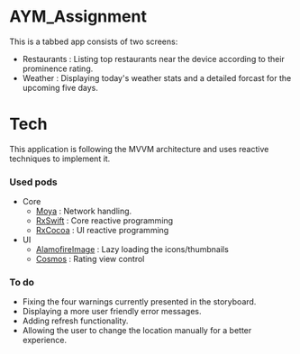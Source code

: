 # AYM_Assignment

This is a tabbed app consists of two screens:
  - Restaurants : Listing top restaurants near the device according to their prominence rating.
  - Weather : Displaying today's weather stats and a detailed forcast for the upcoming five days.

# Tech
This application is following the MVVM architecture and uses reactive techniques to implement it.

### Used pods

  - Core
      - [Moya](https://github.com/Moya/Moya) : Network handling.
      - [RxSwift](https://github.com/ReactiveX/RxSwift) : Core reactive programming 
      - [RxCocoa](https://github.com/ReactiveX/RxSwift/tree/master/RxCocoa) : UI reactive programming 
  - UI
    - [AlamofireImage](https://github.com/Alamofire/AlamofireImage) : Lazy loading the icons/thumbnails
    - [Cosmos](https://github.com/evgenyneu/Cosmos) : Rating view control

### To do 
  - Fixing the four warnings currently presented in the storyboard.
  - Displaying a more user friendly error messages.
  - Adding refresh functionality.
  - Allowing the user to change the location manually for a better experience.
